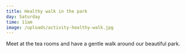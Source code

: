 ```yaml
---
title: Healthy walk in the park
day: Saturday
time: 11am
image: /uploads/activity-healthy-walk.jpg
---
```

Meet at the tea rooms and have a gentle walk around our beautiful park.